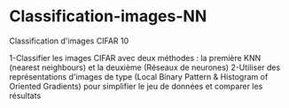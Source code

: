 # Classification-images-NN
Classification d'images CIFAR 10 

1-Classifier les images CIFAR avec deux méthodes : la première KNN (nearest neighbours) et la deuxième (Réseaux de neurones)
2-Utiliser des représentations d'images de type (Local Binary Pattern & Histogram of Oriented Gradients) pour simplifier le jeu de données et comparer les résultats
